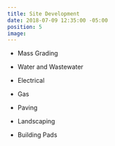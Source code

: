 ```yaml
---
title: Site Development
date: 2018-07-09 12:35:00 -05:00
position: 5
image: 
---
```


* Mass Grading

* Water and Wastewater

* Electrical

* Gas

* Paving

* Landscaping

* Building Pads